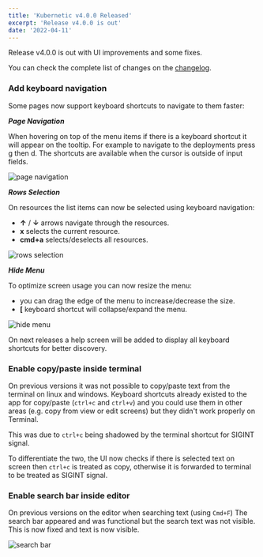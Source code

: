 ```yaml
---
title: 'Kubernetic v4.0.0 Released'
excerpt: 'Release v4.0.0 is out'
date: '2022-04-11'
---
```


Release v4.0.0 is out with UI improvements and some fixes.

You can check the complete list of changes on the [changelog](https://docs.kubernetic.com/changelog.html).

### Add keyboard navigation

Some pages now support keyboard shortcuts to navigate to them faster:

***Page Navigation***

When hovering on top of the menu items if there is a keyboard shortcut it will appear on the tooltip. For example to navigate to the deployments press g then d. The shortcuts are available when the cursor is outside of input fields.

![page navigation](/blog/release-4-0-0/page-navigation.png)

***Rows Selection***

On resources the list items can now be selected using keyboard navigation:

* **↑** / **↓** arrows navigate through the resources.
* **x** selects the current resource.
* **cmd+a** selects/deselects all resources.

![rows selection](/blog/release-4-0-0/rows-selection.gif)

***Hide Menu***

To optimize screen usage you can now resize the menu:

* you can drag the edge of the menu to increase/decrease the size.
* **[** keyboard shortcut will collapse/expand the menu.

![hide menu](/blog/release-4-0-0/hide-menu.gif)

On next releases a help screen will be added to display all keyboard shortcuts for better discovery.

### Enable copy/paste inside terminal

On previous versions it was not possible to copy/paste text from the terminal on linux and windows. Keyboard shortcuts already existed to the app for copy/paste (`ctrl+c` and `ctrl+v`) and you could use them in other areas (e.g. copy from view or edit screens) but they didn't work properly on Terminal.

This was due to `ctrl+c` being shadowed by the terminal shortcut for SIGINT signal.

To differentiate the two, the UI now checks if there is selected text on screen then `ctrl+c` is treated as copy, otherwise it is forwarded to terminal to be treated as SIGINT signal.

### Enable search bar inside editor

On previous versions on the editor when searching text (using `Cmd+F`) The search bar appeared and was functional but the search text was not visible. This is now fixed and text is now visible.

![search bar](/blog/release-4-0-0/search-bar.png)

